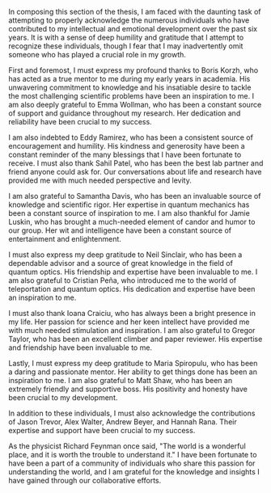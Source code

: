 
In composing this section of the thesis, I am faced with the daunting task of attempting to properly acknowledge the numerous individuals who have contributed to my intellectual and emotional development over the past six years. It is with a sense of deep humility and gratitude that I attempt to recognize these individuals, though I fear that I may inadvertently omit someone who has played a crucial role in my growth.

First and foremost, I must express my profound thanks to Boris Korzh, who has acted as a true mentor to me during my early years in academia. His unwavering commitment to knowledge and his insatiable desire to tackle the most challenging scientific problems have been an inspiration to me. I am also deeply grateful to Emma Wollman, who has been a constant source of support and guidance throughout my research. Her dedication and reliability have been crucial to my success.

I am also indebted to Eddy Ramirez, who has been a consistent source of encouragement and humility. His kindness and generosity have been a constant reminder of the many blessings that I have been fortunate to receive. I must also thank Sahil Patel, who has been the best lab partner and friend anyone could ask for. Our conversations about life and research have provided me with much needed perspective and levity.

I am also grateful to Samantha Davis, who has been an invaluable source of knowledge and scientific rigor. Her expertise in quantum mechanics has been a constant source of inspiration to me. I am also thankful for Jamie Luskin, who has brought a much-needed element of candor and humor to our group. Her wit and intelligence have been a constant source of entertainment and enlightenment.

I must also express my deep gratitude to Neil Sinclair, who has been a dependable advisor and a source of great knowledge in the field of quantum optics. His friendship and expertise have been invaluable to me. I am also grateful to Cristian Peña, who introduced me to the world of teleportation and quantum optics. His dedication and expertise have been an inspiration to me.

I must also thank Ioana Craiciu, who has always been a bright presence in my life. Her passion for science and her keen intellect have provided me with much needed stimulation and inspiration. I am also grateful to Gregor Taylor, who has been an excellent climber and paper reviewer. His expertise and friendship have been invaluable to me.

Lastly, I must express my deep gratitude to Maria Spiropulu, who has been a daring and passionate mentor. Her ability to get things done has been an inspiration to me. I am also grateful to Matt Shaw, who has been an extremely friendly and supportive boss. His positivity and honesty have been crucial to my development.

In addition to these individuals, I must also acknowledge the contributions of Jason Trevor, Alex Walter, Andrew Beyer, and Hannah Rana. Their expertise and support have been crucial to my success.

As the physicist Richard Feynman once said, "The world is a wonderful place, and it is worth the trouble to understand it." I have been fortunate to have been a part of a community of individuals who share this passion for understanding the world, and I am grateful for the knowledge and insights I have gained through our collaborative efforts.